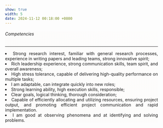 ```yaml
---
show: true
width: 5
date: 2024-11-12 00:18:00 +0800
---
```


<div class="p-4" style="background-image: linear-gradient(220.55deg, rgba(255, 246, 235, 0.055), rgba(223, 209, 197, 0.055));">
    <h6><i class="fa-regular fa-star fa-beat"></i> Competencies</h6>
    <hr />
    <section style="text-align: justify;">
        <ul style="padding-left: 0em; list-style-position: inside;">
            <li>Strong research interest, familiar with general research processes, experience in writing papers and leading teams, strong innovative spirit;</li>
            <li>Rich leadership experience, strong communication skills, team spirit, and overall awareness;</li>
            <li>High stress tolerance, capable of delivering high-quality performance on multiple tasks; </li>
            <li>I am adaptable, can integrate quickly into new roles;</li>
            <li>Strong learning ability, high execution skills, responsible; </li>
            <li>Clear goals, logical thinking, thorough consideration;</li>
            <li>Capable of efficiently allocating and utilizing resources, ensuring project output, and promoting efficient project communication and rapid implementation.</li>
            <li>I am good at observing phenomena and at identifying and solving problems.</li>
        </ul>
    </section>
</div>
